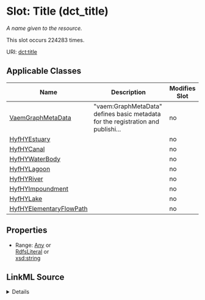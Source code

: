 

# Slot: Title (dct_title)


_A name given to the resource._






This slot occurs 224283 times.


URI: [dct:title](http://purl.org/dc/terms/title)



<!-- no inheritance hierarchy -->





## Applicable Classes

| Name | Description | Modifies Slot |
| --- | --- | --- |
| [VaemGraphMetaData](../classes/VaemGraphMetaData.md) | "vaem:GraphMetaData" defines basic metadata for the registration and publishi... |  no  |
| [HyfHYEstuary](../classes/HyfHYEstuary.md) |  |  no  |
| [HyfHYCanal](../classes/HyfHYCanal.md) |  |  no  |
| [HyfHYWaterBody](../classes/HyfHYWaterBody.md) |  |  no  |
| [HyfHYLagoon](../classes/HyfHYLagoon.md) |  |  no  |
| [HyfHYRiver](../classes/HyfHYRiver.md) |  |  no  |
| [HyfHYImpoundment](../classes/HyfHYImpoundment.md) |  |  no  |
| [HyfHYLake](../classes/HyfHYLake.md) |  |  no  |
| [HyfHYElementaryFlowPath](../classes/HyfHYElementaryFlowPath.md) |  |  no  |







## Properties

* Range: [Any](../classes/Any.md)&nbsp;or&nbsp;<br />[RdfsLiteral](../classes/RdfsLiteral.md)&nbsp;or&nbsp;<br />[xsd:string](http://www.w3.org/2001/XMLSchema#string)







## LinkML Source

<details>

```yaml
name: dct_title
description: A name given to the resource.
title: Title
from_schema: okns:dc
source: http://purl.org/dc/terms/
slot_uri: dct:title
domain_of:
- vaem_GraphMetaData
- hyf__HY_ElementaryFlowPath
- hyf__HY_Lake
- hyf__HY_WaterBody
subproperty_of: dc_title
range: Any
any_of:
- range: rdfs_Literal
- range: string

```
</details>